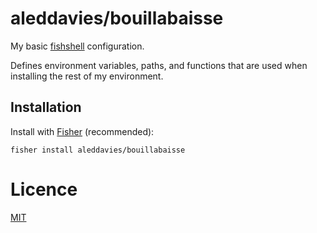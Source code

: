 # aleddavies/bouillabaisse 

My basic [fishshell](https://fishshell.com) configuration.

Defines environment variables, paths, and functions that are used when
installing the rest of my environment.

## Installation

Install with [Fisher](https://github.com/jorgebucaran/fisher) (recommended):

```fish
fisher install aleddavies/bouillabaisse 
```
# Licence
[MIT](./LICENSE.MD)
